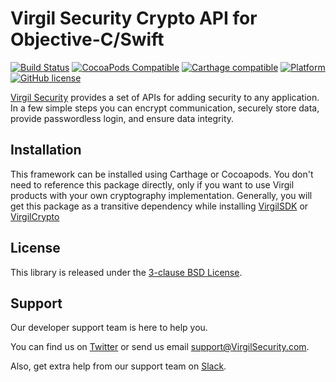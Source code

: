 # Virgil Security Crypto API for Objective-C/Swift

[![Build Status](https://api.travis-ci.org/VirgilSecurity/virgil-cryptoapi-x.svg?branch=master)](https://travis-ci.org/VirgilSecurity/virgil-cryptoapi-x)
[![CocoaPods Compatible](https://img.shields.io/cocoapods/v/VirgilCryptoAPI.svg)](https://cocoapods.org/pods/VirgilCryptoAPI)
[![Carthage compatible](https://img.shields.io/badge/Carthage-compatible-4BC51D.svg?style=flat)](https://github.com/Carthage/Carthage)
[![Platform](https://img.shields.io/cocoapods/p/VirgilCryptoAPI.svg?style=flat)](http://cocoadocs.org/docsets/VirgilCryptoAPI)
[![GitHub license](https://img.shields.io/badge/license-BSD%203--Clause-blue.svg)](https://github.com/VirgilSecurity/virgil/blob/master/LICENSE)

[Virgil Security](https://virgilsecurity.com) provides a set of APIs for adding security to any application. In a few simple steps you can encrypt communication, securely store data, provide passwordless login, and ensure data integrity.

## Installation

This framework can be installed using Carthage or Cocoapods. You don't need to reference this package directly, only if you want to use Virgil products with your own cryptography implementation. Generally, you will get this package as a transitive dependency while installing [VirgilSDK](https://github.com/VirgilSecurity/virgil-sdk-x) or [VirgilCrypto](https://github.com/VirgilSecurity/virgil-foundation-x)

## License

This library is released under the [3-clause BSD License](https://github.com/VirgilSecurity/virgil/blob/master/LICENSE).

## Support
Our developer support team is here to help you.

You can find us on [Twitter](https://twitter.com/VirgilSecurity) or send us email support@VirgilSecurity.com.

Also, get extra help from our support team on [Slack](https://join.slack.com/t/VirgilSecurity/shared_invite/enQtMjg4MDE4ODM3ODA4LTc2OWQwOTQ3YjNhNTQ0ZjJiZDc2NjkzYjYxNTI0YzhmNTY2ZDliMGJjYWQ5YmZiOGU5ZWEzNmJiMWZhYWVmYTM).
